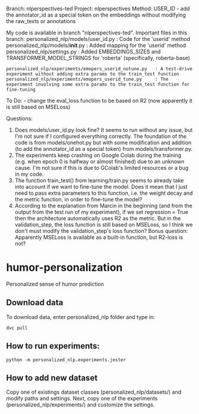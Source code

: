 Branch: nlperspectives-ted
Project: nlperspectives
Method: USER_ID - add the annotator_id as a special token on the embeddings without modifying the raw_texts or annotations

My code is available in branch "nlperspectives-ted". Important files in this branch:
	personalized_nlp/models/user_id.py	: Code for the 'userid' method
	personalized_nlp/models/__init__.py	: Added mapping for the 'userid' method
	personalized_nlp/settings.py		: Added EMBEDDINGS_SIZES and TRANSFORMER_MODEL_STRINGS for 'roberta' (specifically, roberta-base)

	personalized_nlp/experiments/emopers_userid_notune.py	: A test-drive experiment without adding extra params to the train_test function
	personalized_nlp/experiments/emopers_userid_tune.py		: The experiment involving some extra params to the train_test function for fine-tuning

To Do:
	- change the eval_loss function to be based on R2 (now apparently it is still based on MSELoss)

Questions:
1. Does models/user_id.py look fine? It seems to run without any issue, but I'm not sure if I configured everything correctly. The foundation of the code is from models/onehot.py but with some modification and addition (to add the annotator_id as a special token) from models/transformer.py.
2. The experiments keep crashing on Google Colab during the training (e.g. when epoch 0 is halfway or almost finished) due to an unknown cause. I'm not sure if this is due to GColab's limited resources or a bug in my code.
3. The function train_test() from learning/train.py seems to already take into account if we want to fine-tune the model. Does it mean that I just need to pass extra parameters to this function, i.e. the weight decay and the metric function, in order to fine-tune the model?
4. According to the explanation from Marcin in the beginning (and from the output from the test run of my experiment), if we set regression = True then the architecture automatically uses R2 as the metric. But in the validation_step, the loss function is still based on MSELoss, so I think we don't must modify the validation_step's loss function? Bonus question: Apparently MSELoss is available as a built-in function, but R2-loss is not?



# humor-personalization
Personalized sense of humor prediction

## Download data

To download data, enter personalized_nlp folder and type in:

`dvc pull`

## How to run experiments:

`python -m personalized_nlp.experiments.jester`

## How to add new dataset

Copy one of existings dataset classes (personalized_nlp/datasets/) and modify paths and settings. Next, copy one of the experiments (personalized_nlp/experiments/) and customize the settings.